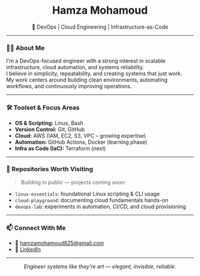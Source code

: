 <h1 align="center">Hamza Mohamoud</h1>
<p align="center">
  🚀 DevOps | Cloud Engineering | Infrastructure-as-Code
</p>

---

### 👨‍💻 About Me

I'm a DevOps-focused engineer with a strong interest in scalable infrastructure, cloud automation, and systems reliability.  
I believe in simplicity, repeatability, and creating systems that just work.  
My work centers around building clean environments, automating workflows, and continuously improving operations.

---

### 🛠️ Toolset & Focus Areas

- **OS & Scripting:** Linux, Bash
- **Version Control:** Git, GitHub
- **Cloud:** AWS (IAM, EC2, S3, VPC – growing expertise)
- **Automation:** GitHub Actions, Docker (learning phase)
- **Infra as Code (IaC):** Terraform (next)

---

### 📁 Repositories Worth Visiting

> Building in public — projects coming soon:

- `linux-essentials`: foundational Linux scripting & CLI usage  
- `cloud-playground`: documenting cloud fundamentals hands-on  
- `devops-lab`: experiments in automation, CI/CD, and cloud provisioning  

---

### 📫 Connect With Me

- 📧 hamzamohamoud825@gmail.com  
- 🔗 [LinkedIn](https://www.linkedin.com/in/hamzamohamoud/)  

---

<p align="center"><em>
Engineer systems like they’re art — elegant, invisible, reliable.
</em></p>
